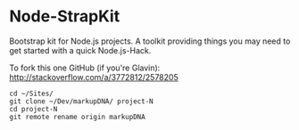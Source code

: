 Node-StrapKit
=============

Bootstrap kit for Node.js projects. A toolkit providing things you may need to get started with a quick Node.js-Hack.

To fork this one GitHub (if you're Glavin): http://stackoverflow.com/a/3772812/2578205
```
cd ~/Sites/
git clone ~/Dev/markupDNA/ project-N
cd project-N
git remote rename origin markupDNA
```
